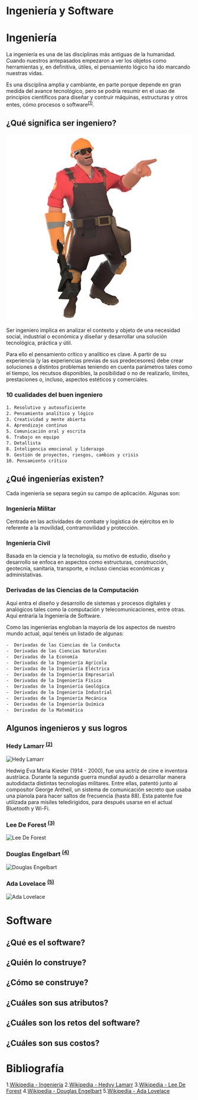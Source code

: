 # Ingeniería y Software

# Ingeniería

La ingeniería es una de las disciplinas más antiguas de la humanidad. Cuando nuestros antepasados empezaron a ver los objetos como herramientas y, en definitiva, útiles, el pensamiento lógico ha ido marcando nuestras vidas.

Es una disciplina amplia y cambiante, en parte porque depende en gran medida del avance tecnológico, pero se podría resumir en el usao de principios científicos para diseñar y contruir máquinas, estructuras y otros entes, cómo procesos o software<sup>[(1)](#bibliografía)</sup>.

## ¿Qué significa ser ingeniero?

![Ingeniero TF2](../../images/ingenirero-tf2.png)

Ser ingeniero implica en analizar el contexto y objeto de una necesidad social, industrial o económica y diseñar y desarrollar una solución tecnológica, práctica y útil.

Para ello el pensamiento crítico y analítico es clave. A partir de su experiencia (y las experiencias previas de sus predecesores) debe crear soluciones a distintos problemas teniendo en cuenta parámetros tales como el tiempo, los recutsos disponibles, la posibilidad o no de realizarlo, límites, prestaciones o, incluso, aspectos estéticos y comerciales.

### 10 cualidades del buen ingeniero

    1. Resolutivo y autosuficiente
    2. Pensamiento analítico y lógico
    3. Creatividad y mente abierta
    4. Aprendizaje continuo
    5. Comunicación oral y escrita
    6. Trabajo en equipo
    7. Detallista
    8. Inteligencia emocional y liderazgo
    9. Gestión de proyectos, riesgos, cambios y crisis
    10. Pensamiento crítico

## ¿Qué ingenierías existen?

Cada ingeniería se separa según su campo de aplicación. Algunas son:

### Ingeniería Militar

Centrada en las actividades de combate y logística de ejércitos en lo referente a la movilidad, contramovilidad y protección.

### Ingeniería Civil

Basada en la ciencia y la tecnología, su motivo de estudio, diseño y desarrollo se enfoca en aspectos como estructuras, construcción, geotecnia, sanitaria, transporte, e incluso ciencias económicas y administativas.

### Derivadas de las Ciencias de la Computación

Aquí entra el diseño y desarrollo de sistemas y procesos digitales y analógicos tales como la computación y telecomunicaciones, entre otras. Aquí entraría la Ingeniería de Software.

Como las ingenierías engloban la mayoría de los aspectos de nuestro mundo actual, aquí tenéis un listado de algunas:

    -  Derivadas de las Ciencias de la Conducta
    -  Derivadas de las Ciencias Naturales
    -  Derivadas de la Economía
    -  Derivadas de la Ingeniería Agrícola
    -  Derivadas de la Ingeniería Eléctrica
    -  Derivadas de la Ingeniería Empresarial
    -  Derivadas de la Ingeniería Física
    -  Derivadas de la Ingeniería Geológica
    -  Derivadas de la Ingeniería Industrial
    -  Derivadas de la Ingeniería Mecánica
    -  Derivadas de la Ingeniería Química
    -  Derivadas de la Matemática

## Algunos ingenieros y sus logros

### Hedy Lamarr <sup>[(2)](#bibliografía)</sup>

![Hedy Lamarr](hedy_lamarr.jpg)

Hedwig Eva Maria Kiesler (1914 - 2000), fue una actriz de cine e inventora austríaca.
Durante la segunda guerra mundial ayudó a desarrollar manera autodidacta distintas tecnologías militares. Entre ellas, patentó junto al compositor George Antheil, un sistema de comunicación secreto que usaba una pianola para hacer saltos de frecuencia (hasta 88). Esta patente fue utilizada para misiles teledirigidos, para después usarse en el actual Bluetooth y Wi-Fi.


### Lee De Forest <sup>[(3)](#bibliografía)</sup>

![Lee De Forest](lee_de_forest.jpg)


### Douglas Engelbart <sup>[(4)](#bibliografía)</sup>

![Douglas Engelbart](douglas_engelbart.jpg)


### Ada Lovelace <sup>[(5)](#bibliografía)</sup>

![Ada Lovelace](ada_lovelace.jpg)


# Software

## ¿Qué es el software?

## ¿Quién lo construye?

## ¿Cómo se construye?

## ¿Cuáles son sus atributos?

## ¿Cuáles son los retos del software?

## ¿Cuáles son sus costos?

# Bibliografía

1.[Wikipedia - Ingeniería](https://es.wikipedia.org/wiki/Ingeniería)
2.[Wikipedia - Hedyy Lamarr](https://es.wikipedia.org/wiki/Hedy_Lamarr)
3.[Wikipedia - Lee De Forest](https://es.wikipedia.org/wiki/Lee_De_Forest)
4.[Wikipedia - Douglas Engelbart](https://es.wikipedia.org/wiki/Douglas_Engelbart)
5.[Wikipedia - Ada Lovelace](https://es.wikipedia.org/wiki/Ada_Lovelace)

